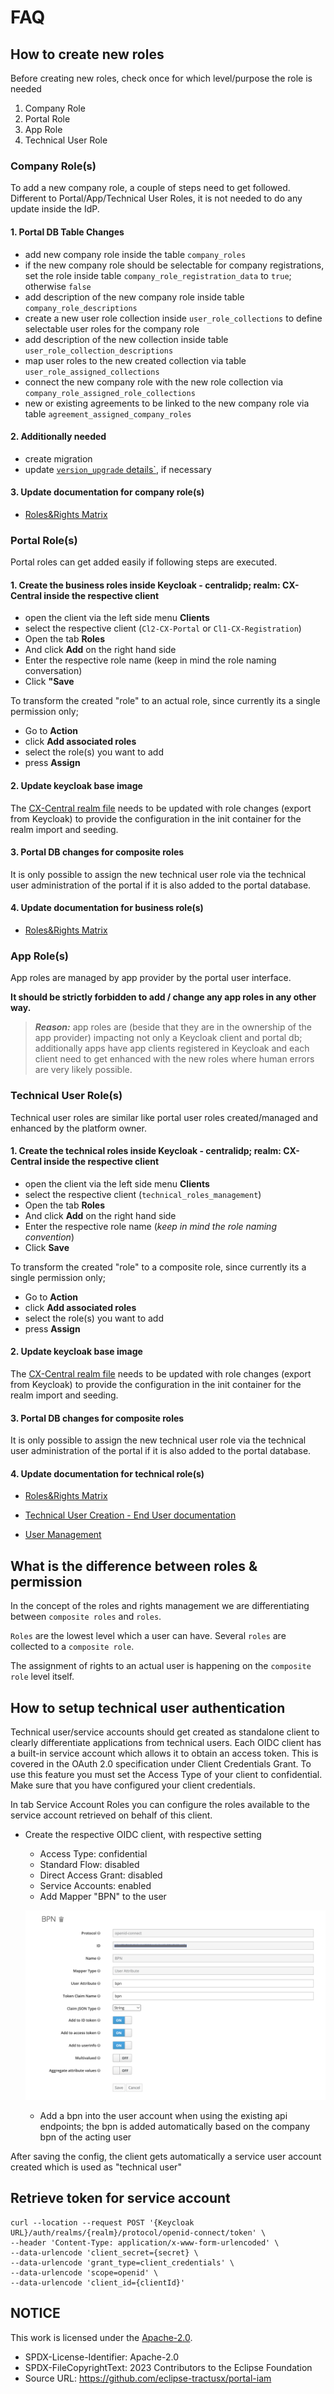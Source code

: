 # FAQ

## How to create new roles

Before creating new roles, check once for which level/purpose the role is needed

1. Company Role
2. Portal Role
3. App Role
4. Technical User Role

### Company Role(s)

To add a new company role, a couple of steps need to get followed.
Different to Portal/App/Technical User Roles, it is not needed to do any update inside the IdP.

#### 1. Portal DB Table Changes

- add new company role inside the table `company_roles`
- if the new company role should be selectable for company registrations, set the role inside table `company_role_registration_data` to `true`; otherwise `false`
- add description of the new company role inside table `company_role_descriptions`
- create a new user role collection inside `user_role_collections` to define selectable user roles for the company role
- add description of the new collection inside table `user_role_collection_descriptions`
- map user roles to the new created collection via table `user_role_assigned_collections`
- connect the new company role with the new role collection via `company_role_assigned_role_collections`
- new or existing agreements to be linked to the new company role via table `agreement_assigned_company_roles`

#### 2. Additionally needed

- create migration
- update [`version_upgrade` details`](https://github.com/eclipse-tractusx/portal-assets/blob/main/docs/admin/Version%20Upgrade), if necessary

#### 3. Update documentation for company role(s)

- [Roles&Rights Matrix](/docs/admin/technical-documentation/06.%20Roles%20&%20Rights%20Concept.md#253-portal-application)

### Portal Role(s)

Portal roles can get added easily if following steps are executed.

#### 1. Create the business roles inside Keycloak - centralidp; realm: CX-Central inside the respective client

- open the client via the left side menu **Clients**
- select the respective client (`Cl2-CX-Portal` or `Cl1-CX-Registration`)
- Open the tab **Roles**
- And click **Add** on the right hand side
- Enter the respective role name (keep in mind the role naming conversation)
- Click **"Save**

To transform the created "role" to an actual role, since currently its a single permission only;

- Go to **Action**
- click **Add associated roles**
- select the role(s) you want to add
- press **Assign**
  
#### 2. Update keycloak base image

The [CX-Central realm file](/import/realm-config/generic/catenax-central/CX-Central-realm.json) needs to be updated with role changes (export from Keycloak) to provide the configuration in the init container for the realm import and seeding.

#### 3. Portal DB changes for composite roles

It is only possible to assign the new technical user role via the technical user administration of the portal if it is also added to the portal database.

#### 4. Update documentation for business role(s)

- [Roles&Rights Matrix](/docs/admin/technical-documentation/06.%20Roles%20&%20Rights%20Concept.md#253-portal-application)

### App Role(s)

App roles are managed by app provider by the portal user interface.

**It should be strictly forbidden to add / change any app roles in any other way.**

>**_Reason:_**
>app roles are (beside that they are in the ownership of the app provider) impacting not only a Keycloak client and portal db; additionally apps have app clients registered in Keycloak and each client need to get enhanced with the new roles where human errors are very likely possible.

### Technical User Role(s)

Technical user roles are similar like portal user roles created/managed and enhanced by the platform owner.

#### 1. Create the technical roles inside Keycloak - centralidp; realm: CX-Central inside the respective client

- open the client via the left side menu **Clients**
- select the respective client (`technical_roles_management`)
- Open the tab **Roles**
- And click **Add** on the right hand side
- Enter the respective role name (_keep in mind the role naming convention_)
- Click **Save**

To transform the created "role" to a composite role, since currently its a single permission only;

- Go to **Action**
- click **Add associated roles**
- select the role(s) you want to add
- press **Assign**
  
#### 2. Update keycloak base image

The [CX-Central realm file](/import/realm-config/generic/catenax-central/CX-Central-realm.json) needs to be updated with role changes (export from Keycloak) to provide the configuration in the init container for the realm import and seeding.

#### 3. Portal DB changes for composite roles

It is only possible to assign the new technical user role via the technical user administration of the portal if it is also added to the portal database.

#### 4. Update documentation for technical role(s)

- [Roles&Rights Matrix](/docs/admin/technical-documentation/06.%20Roles%20&%20Rights%20Concept.md#253b-technical-user-accounts)
  
- [Technical User Creation - End User documentation](https://github.com/eclipse-tractusx/portal-assets/blob/main/docs/user/03.%20User%20Management/03.%20Technical%20User/02.%20Create%20Technical%20User.md#available-technical-user-roles)
- [User Management](/docs/admin/technical-documentation/04.%20User%20Management.md)
  
## What is the difference between roles & permission

In the concept of the roles and rights management we are differentiating between `composite roles` and `roles`.

`Roles` are the lowest level which a user can have. Several `roles` are collected to a `composite role`.

The assignment of rights to an actual user is happening on the `composite role` level itself.

## How to setup technical user authentication

Technical user/service accounts should get created as standalone client to clearly differentiate applications from technical users.
Each OIDC client has a built-in service account which allows it to obtain an access token.
This is covered in the OAuth 2.0 specification under Client Credentials Grant. To use this feature you must set the Access Type of your client to confidential. Make sure that you have configured your client credentials.

In tab Service Account Roles you can configure the roles available to the service account retrieved on behalf of this client.

- Create the respective OIDC client, with respective setting

  - Access Type: confidential
  - Standard Flow: disabled
  - Direct Access Grant: disabled
  - Service Accounts: enabled
  - Add Mapper "BPN" to the user

  ![Bpn](/docs/static/bpn.png)

  - Add a bpn into the user account when using the existing api endpoints; the bpn is added automatically based on the company bpn of the acting user

After saving the config, the client gets automatically a service user account created which is used as "technical user"

## Retrieve token for service account

```text
curl --location --request POST '{Keycloak URL}/auth/realms/{realm}/protocol/openid-connect/token' \
--header 'Content-Type: application/x-www-form-urlencoded' \
--data-urlencode 'client_secret={secret} \
--data-urlencode 'grant_type=client_credentials' \
--data-urlencode 'scope=openid' \
--data-urlencode 'client_id={clientId}'
```

## NOTICE

This work is licensed under the [Apache-2.0](https://www.apache.org/licenses/LICENSE-2.0).

- SPDX-License-Identifier: Apache-2.0
- SPDX-FileCopyrightText: 2023 Contributors to the Eclipse Foundation
- Source URL: <https://github.com/eclipse-tractusx/portal-iam>
